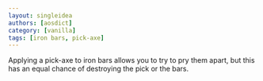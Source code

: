 ```yaml
---
layout: singleidea
authors: [aosdict]
category: [vanilla]
tags: [iron bars, pick-axe]
---
```

Applying a pick-axe to iron bars allows you to try to pry them apart, but this
has an equal chance of destroying the pick or the bars.
